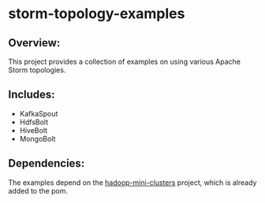 # storm-topology-examples

Overview:
---------
This project provides a collection of examples on using various Apache Storm topologies.

Includes:
---------
*  KafkaSpout
*  HdfsBolt
*  HiveBolt
*  MongoBolt

Dependencies:
-------------
The examples depend on the [hadoop-mini-clusters](https://github.com/sakserv/hadoop-mini-clusters) project, which is already added to the pom.
